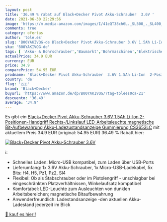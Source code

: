 ```yaml
---
layout: post
title: '36.49 % rabat auf Black+Decker Pivot Akku-Schrauber  3.6V '
date: 2021-06-30 22:29:56
image: 'https://m.media-amazon.com/images/I/41eQT38ch6L._SL500_._SL400_.jpg'
comments: true
category: ofertas
author: 'tole.es'
slug: 'B00YAKIVQG-de Black+Decker Pivot Akku-Schrauber 3.6V 1.5Ah Li-Ion...'
sku: 'B00YAKIVQG-de'
tags: [ 'Akku- & Bohrschrauber','Baumarkt','Bohrmaschinen','Elektrische Küchengeräte','Elektro- & Handwerkzeuge','Elektrowerkzeuge','Ersatzteile & Zubehör','Küche, Haushalt & Wohnen','black+decker', ]
actualPrice: 34.9 EUR
currency: EUR
price: 34.9
comparePrice: 54.95 EUR
prodname: 'Black+Decker Pivot Akku-Schrauber  3.6V 1.5Ah Li-Ion  2-Positionen-Handgriff  Rechts-/Linkslauf  LED-Arbeitsleuchte  magnetische Bit-Aufbewahrung  Akku-Ladezustandsanzeige  Gummierung  CS3653LC'
country: 'de'
flag: '🇩🇪'
brand: 'Black+Decker'
buyurl: 'https://www.amazon.de/dp/B00YAKIVQG/?tag=tolees0ca-21'
descuento: '36.49'
average: '34.9'
---
```


Es gibt ein [Black+Decker Pivot Akku-Schrauber  3.6V 1.5Ah Li-Ion  2-Positionen-Handgriff  Rechts-/Linkslauf  LED-Arbeitsleuchte  magnetische Bit-Aufbewahrung  Akku-Ladezustandsanzeige  Gummierung  CS3653LC](https://www.amazon.de/dp/B00YAKIVQG/?tag=tolees0ca-21) mit aktuellem Preis 34.9 EUR (original: 54.95 EUR) 36.49 % Rabatt hier:

[![Black+Decker Pivot Akku-Schrauber  3.6V ](https://m.media-amazon.com/images/I/41eQT38ch6L._SL500_._SL400_.jpg)](https://www.amazon.de/dp/B00YAKIVQG/?tag=tolees0ca-21)

ℹ️:

- Schnelles Laden: Micro-USB kompatibel, zum Laden über USB-Ports
- Lieferumfang: 1x 3.6V Akku-Schrauber, 1x Micro-USB-Ladekabel, 5x Bits: H4, H5, Pz1, Pz2, Sl4
- Flexibel: Ob als Stabschrauber oder im Pistolengriff - unschlagbar bei eingeschränkten Platzverhältnissen, Winkelaufsatz kompatibel
- Komfortabel: LED-Leuchte zum Ausleuchten von dunklen Arbeitsbereichen; magnetische Bitaufbewahrung
- Anwenderfreundlich: Ladestandsanzeige -den aktuellen Akku-Ladestand jederzeit im Blick

[🛒 kauf es hier!!](https://www.amazon.de/dp/B00YAKIVQG/?tag=tolees0ca-21)
